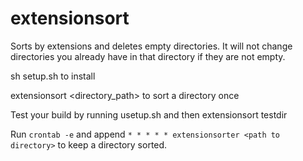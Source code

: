 # extensionsort

Sorts by extensions and deletes empty directories. It will not change directories you already have in that directory if they are not empty.

sh setup.sh to install

extensionsort <directory_path> to sort a directory once

Test your build by running usetup.sh and then extensionsort testdir

Run `crontab -e` and append `* * * * * extensionsorter <path to directory>` to keep a directory sorted.
